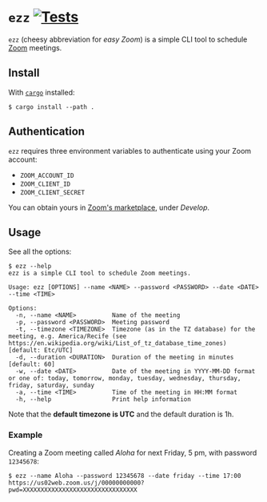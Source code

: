 # `ezz` [![Tests](https://github.com/cuducos/ezz/actions/workflows/tests.yml/badge.svg)](https://github.com/cuducos/ezz/actions/workflows/tests.yml)

`ezz` (cheesy abbreviation for _easy Zoom_) is a simple CLI tool to schedule [Zoom](https://zoom.us) meetings.

## Install

With [`cargo`](https://www.rust-lang.org/) installed:

```console
$ cargo install --path .
```

## Authentication

`ezz` requires three environment variables to authenticate using your Zoom account:

* `ZOOM_ACCOUNT_ID`
* `ZOOM_CLIENT_ID`
* `ZOOM_CLIENT_SECRET`

You can obtain yours in [Zoom's marketplace](https://marketplace.zoom.us/), under _Develop_.

## Usage

See all the options:

```console
$ ezz --help
ezz is a simple CLI tool to schedule Zoom meetings.

Usage: ezz [OPTIONS] --name <NAME> --password <PASSWORD> --date <DATE> --time <TIME>

Options:
  -n, --name <NAME>          Name of the meeting
  -p, --password <PASSWORD>  Meeting password
  -t, --timezone <TIMEZONE>  Timezone (as in the TZ database) for the meeting, e.g. America/Recife (see https://en.wikipedia.org/wiki/List_of_tz_database_time_zones) [default: Etc/UTC]
  -d, --duration <DURATION>  Duration of the meeting in minutes [default: 60]
  -w, --date <DATE>          Date of the meeting in YYYY-MM-DD format or one of: today, tomorrow, monday, tuesday, wednesday, thursday, friday, saturday, sunday
  -a, --time <TIME>          Time of the meeting in HH:MM format
  -h, --help                 Print help information
```

Note that the **default timezone is UTC** and the default duration is 1h.

### Example

Creating a Zoom meeting called _Aloha_ for next Friday, 5 pm, with password `12345678`:

```console
$ ezz --name Aloha --password 12345678 --date friday --time 17:00
https://us02web.zoom.us/j/00000000000?pwd=XXXXXXXXXXXXXXXXXXXXXXXXXXXXXXXX
```
